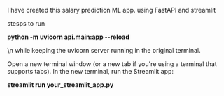 I have created this salary prediction ML app. 
using FastAPI and streamlit

stesps to run

**python -m uvicorn api.main:app --reload**

\n while keeping the uvicorn server running in the original terminal.

Open a new terminal window (or a new tab if you're using a terminal that supports tabs).
In the new terminal, run the Streamlit app:

**streamlit run your_streamlit_app.py**
